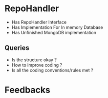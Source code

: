 # RepoHandler

* Has RepoHandler Interface
* Has Implementation For In memory Database
* Has Unfinished MongoDB implementation

## Queries
* Is the structure okay ?
* How to improve coding ?
* Is all the coding conventions/rules met ?

# Feedbacks